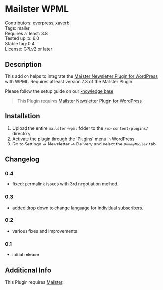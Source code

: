 # Mailster WPML

Contributors: everpress, xaverb  
Tags: mailer  
Requires at least: 3.8  
Tested up to: 6.0  
Stable tag: 0.4  
License: GPLv2 or later

## Description

This add on helps to integrate the [Mailster Newsletter Plugin for WordPress](https://mailster.co/?utm_campaign=wporg&utm_source=Mailster+WPML&utm_medium=readme) with WPML. Requires at least version 2.3 of the Mailster Plugin.

Please follow the setup guide on our [knowledge base](https://kb.mailster.co/using-multi-language-newsletter-with-wpml/?utm_campaign=wporg&utm_source=Mailster+WPML&utm_medium=readme)

> This Plugin requires [Mailster Newsletter Plugin for WordPress](https://mailster.co/?utm_campaign=wporg&utm_source=Mailster+WPML&utm_medium=readme)

## Installation

1. Upload the entire `mailster-wpml` folder to the `/wp-content/plugins/` directory
2. Activate the plugin through the 'Plugins' menu in WordPress
3. Go to Settings => Newsletter => Delivery and select the `DummyMailer` tab

## Changelog

### 0.4

-   fixed: permalink issues with 3rd negotiation method.

### 0.3

-   added drop down to change language for individual subscribers.

### 0.2

-   various fixes and improvements

### 0.1

-   initial release

## Additional Info

This Plugin requires [Mailster](https://mailster.co/?utm_campaign=wporg&utm_source=Mailster+WPML&utm_medium=readme).
